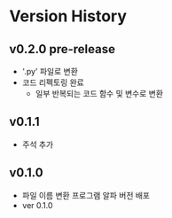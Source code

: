 # Version History

## v0.2.0 pre-release

- '.py' 파일로 변환
- 코드 리펙토링 완료
  - 일부 반복되는 코드 함수 및 변수로 변환

## v0.1.1

- 주석 추가

## v0.1.0

- 파일 이름 변환 프로그램 알파 버전 배포
- ver 0.1.0
